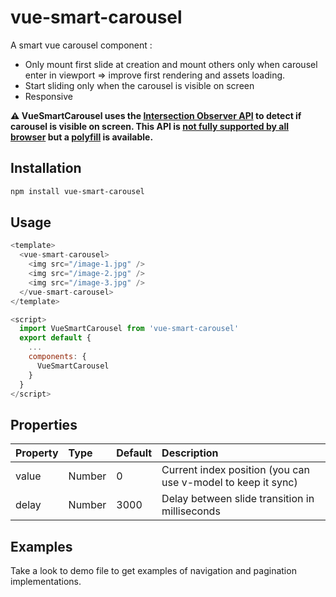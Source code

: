 # vue-smart-carousel
A smart vue carousel component :

- Only mount first slide at creation and mount others only when carousel enter in viewport => improve first rendering and assets loading.
- Start sliding only when the carousel is visible on screen
- Responsive


**⚠️ VueSmartCarousel uses the [Intersection Observer API](https://developer.mozilla.org/en-US/docs/Web/API/Intersection_Observer_API) to detect if carousel is visible on screen. This API is [not fully supported by all browser](http://caniuse.com/#feat=intersectionobserver) but a [polyfill](https://github.com/w3c/IntersectionObserver/tree/master/polyfill) is available.**

## Installation

``` bash
npm install vue-smart-carousel
```


## Usage

``` js
<template>
  <vue-smart-carousel>
    <img src="/image-1.jpg" />
    <img src="/image-2.jpg" />
    <img src="/image-3.jpg" />  
  </vue-smart-carousel>
</template>

<script>
  import VueSmartCarousel from 'vue-smart-carousel'
  export default {
    ...
    components: {
      VueSmartCarousel
    }
  }
</script>
```

## Properties

| Property | Type    | Default | Description |
|:---------|:--------|:--------|:------------|
| value    | Number  | 0       | Current index position (you can use v-model to keep it sync) |
| delay    | Number  | 3000    | Delay between slide transition in milliseconds |


## Examples
    
Take a look to demo file to get examples of navigation and pagination implementations.
